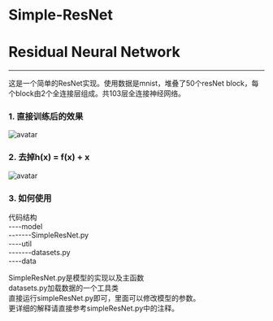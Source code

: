 # Simple-ResNet
# Residual Neural Network

------

这是一个简单的ResNet实现。使用数据是mnist，堆叠了50个resNet block，每个block由2个全连接层组成。共103层全连接神经网络。
### 1. 直接训练后的效果
![avatar](https://raw.githubusercontent.com/colin0000007/Simple-ResNet/master/resNet.png)
### 2. 去掉h(x) = f(x) + x
![avatar](https://raw.githubusercontent.com/colin0000007/Simple-ResNet/master/noResnet.png)
### 3. 如何使用
代码结构  
----model  
-------SimpleResNet.py  
----util  
-------datasets.py  
----data  

SimpleResNet.py是模型的实现以及主函数  
datasets.py加载数据的一个工具类  
直接运行simpleResNet.py即可，里面可以修改模型的参数。  
更详细的解释请直接参考simpleResNet.py中的注释。  



